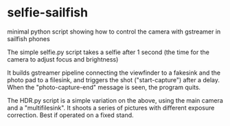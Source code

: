 # selfie-sailfish
minimal python script showing how to control the camera with gstreamer in sailfish phones

The simple selfie.py script takes a selfie after 1 second (the time for the camera to adjust focus and brightness)

It builds gstreamer pipeline connecting the viewfinder to a fakesink and the photo pad to a filesink, and triggers the shot ("start-capture") after a delay. When the "photo-capture-end" message is seen, the program quits.

The HDR.py script is a simple variation on the above, using the main camera and a "multifilesink". It shoots a series of pictures with different exposure correction. Best if operated on a fixed stand.
